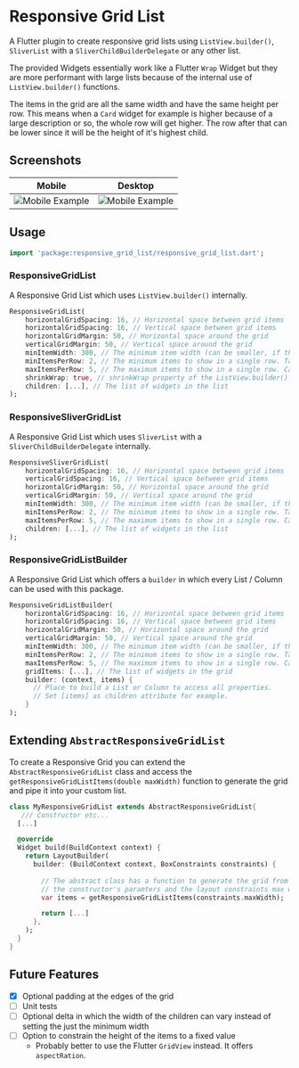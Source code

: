 # Responsive Grid List

A Flutter plugin to create responsive grid lists using `ListView.builder()`, `SliverList` with a `SliverChildBuilderDelegate` or any other list.

The provided Widgets essentially work like a Flutter `Wrap` Widget but they are more performant with large lists because of the internal use of `ListView.builder()` functions. 

The items in the grid are all the same width and have the same height per row. This means when a `Card` widget for example is higher because of a large description or so, the whole row will get higher. The row after that can be lower since it will be the height of it's highest child.

## Screenshots

Mobile | Desktop
:-:|:-:
<img alt="Mobile Example" src="https://raw.githubusercontent.com/hauketoenjes/responsive_grid_list/main/screenshots/mobile.png"/>|<img alt="Mobile Example" src="https://raw.githubusercontent.com/hauketoenjes/responsive_grid_list/main/screenshots/desktop.png"/>

## Usage
```dart
import 'package:responsive_grid_list/responsive_grid_list.dart';
```

### ResponsiveGridList

A Responsive Grid List which uses `ListView.builder()` internally.

```dart
ResponsiveGridList(
    horizontalGridSpacing: 16, // Horizontal space between grid items
    horizontalGridSpacing: 16, // Vertical space between grid items
    horizontalGridMargin: 50, // Horizontal space around the grid
    verticalGridMargin: 50, // Vertical space around the grid
    minItemWidth: 300, // The minimum item width (can be smaller, if the layout constraints are smaller)
    minItemsPerRow: 2, // The minimum items to show in a single row. Takes precedence over minItemWidth
    maxItemsPerRow: 5, // The maximum items to show in a single row. Can be useful on large screens
    shrinkWrap: true, // shrinkWrap property of the ListView.builder()
    children: [...], // The list of widgets in the list
);
```
### ResponsiveSliverGridList

A Responsive Grid List which uses `SliverList` with a `SliverChildBuilderDelegate` internally.

```dart
ResponsiveSliverGridList(
    horizontalGridSpacing: 16, // Horizontal space between grid items
    verticalGridSpacing: 16, // Vertical space between grid items
    horizontalGridMargin: 50, // Horizontal space around the grid
    verticalGridMargin: 50, // Vertical space around the grid
    minItemWidth: 300, // The minimum item width (can be smaller, if the layout constraints are smaller)
    minItemsPerRow: 2, // The minimum items to show in a single row. Takes precedence over minItemWidth
    maxItemsPerRow: 5, // The maximum items to show in a single row. Can be useful on large screens
    children: [...], // The list of widgets in the list
);
```

### ResponsiveGridListBuilder

A Responsive Grid List which offers a `builder` in which every List / Column can be used with this package.

```dart
ResponsiveGridListBuilder(
    horizontalGridSpacing: 16, // Horizontal space between grid items
    horizontalGridSpacing: 16, // Vertical space between grid items
    horizontalGridMargin: 50, // Horizontal space around the grid
    verticalGridMargin: 50, // Vertical space around the grid
    minItemWidth: 300, // The minimum item width (can be smaller, if the layout constraints are smaller)
    minItemsPerRow: 2, // The minimum items to show in a single row. Takes precedence over minItemWidth
    maxItemsPerRow: 5, // The maximum items to show in a single row. Can be useful on large screens
    gridItems: [...], // The list of widgets in the grid
    builder: (context, items) {
      // Place to build a List or Column to access all properties.
      // Set [items] as children attribute for example.
    }
);
```

## Extending `AbstractResponsiveGridList`

To create a Responsive Grid you can extend the `AbstractResponsiveGridList` class and access the `getResponsiveGridListItems(double maxWidth)` function to generate the grid and pipe it into your custom list.

```dart
class MyResponsiveGridList extends AbstractResponsiveGridList{
   /// Constructor etc...
  [...]

  @override
  Widget build(BuildContext context) {
    return LayoutBuilder(
      builder: (BuildContext context, BoxConstraints constraints) {
        
        // The abstract class has a function to generate the grid from 
        // the constructor's paramters and the layout constraints max width
        var items = getResponsiveGridListItems(constraints.maxWidth);

        return [...]
      },
    );
  }
}
```

## Future Features
- [x] Optional padding at the edges of the grid
- [ ] Unit tests
- [ ] Optional delta in which the width of the children can vary instead of setting the just the minimum width
- [ ] Option to constrain the height of the items to a fixed value
  - Probably better to use the Flutter `GridView` instead. It offers `aspectRation`.